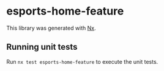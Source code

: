 # esports-home-feature

This library was generated with [Nx](https://nx.dev).

## Running unit tests

Run `nx test esports-home-feature` to execute the unit tests.
